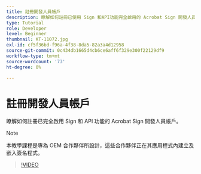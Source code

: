```yaml
---
title: 註冊開發人員帳戶
description: 瞭解如何註冊已使用 Sign 和API功能完全啟用的 Acrobat Sign 開發人員帳戶
type: Tutorial
role: Developer
level: Beginner
thumbnail: KT-11072.jpg
exl-id: cf5f36bd-f96a-4f38-8da5-82a3a4d12958
source-git-commit: 0c434db1665d4cb6ce6aff6f329e300f22129df9
workflow-type: tm+mt
source-wordcount: '73'
ht-degree: 0%

---
```


# 註冊開發人員帳戶

瞭解如何註冊已完全啟用 Sign 和 API 功能的 Acrobat Sign 開發人員帳戶。

>[!NOTE]
>
>本教學課程是專為 OEM 合作夥伴所設計，這些合作夥伴正在其應用程式內建立及嵌入簽名程式。

>[!VIDEO](https://video.tv.adobe.com/v/347347?hidetitle=true)
